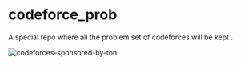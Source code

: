 # codeforce_prob
A special repo where all the problem set of codeforces will be kept .


![codeforces-sponsored-by-ton](https://github.com/Sachan-aditya/codeforce_prob/assets/133508559/b2fc3c87-f78c-4d9c-8afd-0a8fe7c4b86d)
